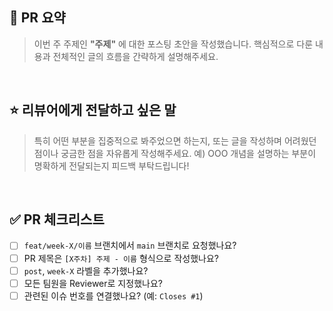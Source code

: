 ## 📝 PR 요약
> 이번 주 주제인 **"주제"** 에 대한 포스팅 초안을 작성했습니다.
> 핵심적으로 다룬 내용과 전체적인 글의 흐름을 간략하게 설명해주세요.

<br>

## ⭐ 리뷰어에게 전달하고 싶은 말
> 특히 어떤 부분을 집중적으로 봐주었으면 하는지, 또는 글을 작성하며 어려웠던 점이나 궁금한 점을 자유롭게 작성해주세요.
> 예) OOO 개념을 설명하는 부분이 명확하게 전달되는지 피드백 부탁드립니다!

<br>

## ✅ PR 체크리스트
- [ ] `feat/week-X/이름` 브랜치에서 `main` 브랜치로 요청했나요?
- [ ] PR 제목은 `[X주차] 주제 - 이름` 형식으로 작성했나요?
- [ ] `post`, `week-X` 라벨을 추가했나요?
- [ ] 모든 팀원을 Reviewer로 지정했나요?
- [ ] 관련된 이슈 번호를 연결했나요? (예: `Closes #1`)